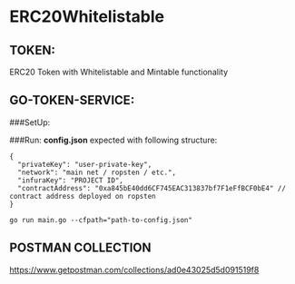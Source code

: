# ERC20Whitelistable

## TOKEN:
ERC20 Token with Whitelistable and Mintable functionality

## GO-TOKEN-SERVICE:
###SetUp:


###Run:
**config.json** expected with following structure:

```
{
  "privateKey": "user-private-key",
  "network": "main net / ropsten / etc.",
  "infuraKey": "PROJECT ID",
  "contractAddress": "0xa845bE40dd6CF745EAC313837bf7F1eFfBCF0bE4" // contract address deployed on ropsten
}
```

```
go run main.go --cfpath="path-to-config.json"
```

## POSTMAN COLLECTION
https://www.getpostman.com/collections/ad0e43025d5d091519f8

